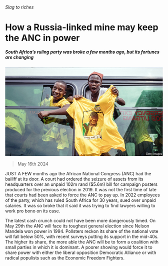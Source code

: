 ###### Slag to riches

# How a Russia-linked mine may keep the ANC in power 

##### South Africa’s ruling party was broke a few months ago, but its fortunes are changing 

![image](images/20240518_MAP004.jpg) 

> May 16th 2024 

JUST A FEW months ago the African National Congress (ANC) had the bailiff at its door. A court had ordered the seizure of assets from its headquarters over an unpaid 102m rand ($5.6m) bill for campaign posters produced for the previous election in 2019. It was not the first time of late that courts had been asked to force the ANC to pay up. In 2022 employees of the party, which has ruled South Africa for 30 years, sued over unpaid salaries. It was so broke that it said it was trying to find lawyers willing to work pro bono on its case. 

The latest cash crunch could not have been more dangerously timed. On May 29th the ANC will face its toughest general election since Nelson Mandela won power in 1994. Pollsters reckon its share of the national vote will fall below 50%, with recent surveys putting its support in the mid-40s. The higher its share, the more able the ANC will be to form a coalition with small parties in which it is dominant. A poorer showing would force it to share power with either the liberal opposition Democratic Alliance or with radical populists such as the Economic Freedom Fighters.


